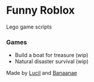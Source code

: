 # Funny Roblox
Lego game scripts

### Games
- Build a boat for treasure (wip)
- Natural disaster survival (wip)


Made by [Lucil](https://v3rmillion.net/member.php?action=profile&uid=2548463) and [Banaanae](https://v3rmillion.net/member.php?action=profile&uid=2385100)
